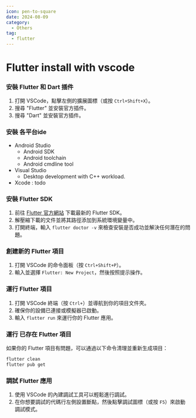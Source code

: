 ```yaml
---
icon: pen-to-square
date: 2024-08-09
category:
  - Others
tag:
  - flutter
---
```

# Flutter install with vscode

### 安裝 Flutter 和 Dart 插件

1. 打開 VSCode，點擊左側的擴展圖標（或按 `Ctrl+Shift+X`）。
2. 搜尋 "Flutter" 並安裝官方插件。
3. 搜尋 "Dart" 並安裝官方插件。

### 安裝 各平台ide

- Android Studio
    - Android SDK
    - Android toolchain
    - Android cmdline tool
- Visual Studio
    - Desktop development with C++ workload. 
- Xcode : todo


### 安裝 Flutter SDK

1. 前往 [Flutter 官方網站](https://flutter.dev/docs/get-started/install) 下載最新的 Flutter SDK。
2. 解壓縮下載的文件並將其路徑添加到系統環境變量中。
3. 打開終端，輸入 `flutter doctor -v` 來檢查安裝是否成功並解決任何潛在的問題。

### 創建新的 Flutter 項目

1. 打開 VSCode 的命令面板（按 `Ctrl+Shift+P`）。
2. 輸入並選擇 `Flutter: New Project`，然後按照提示操作。


### 運行 Flutter 項目

1. 打開 VSCode 終端（按 `Ctrl+`）並導航到你的項目文件夾。
2. 確保你的設備已連接或模擬器已啟動。
3. 輸入 `flutter run` 來運行你的 Flutter 應用。

### 運行 已存在 Flutter 項目
如果你的 Flutter 項目有問題，可以通過以下命令清理並重新生成項目：
```sh
flutter clean
flutter pub get
```

### 調試 Flutter 應用

1. 使用 VSCode 的內建調試工具可以輕鬆進行調試。
2. 在你想要調試的代碼行左側設置斷點，然後點擊調試圖標（或按 `F5`）來啟動調試模式。